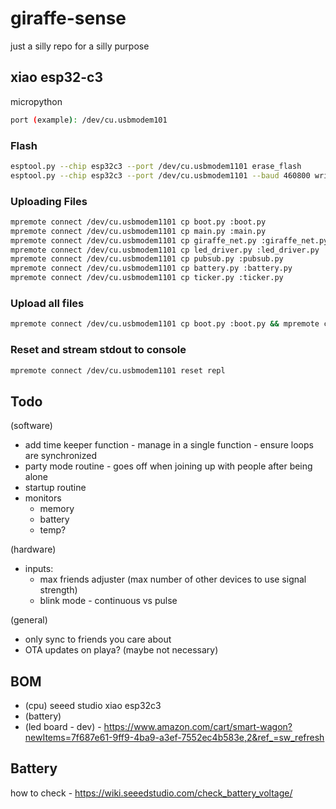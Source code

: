 # giraffe-sense
just a silly repo for a silly purpose


## xiao esp32-c3

micropython
```bash
port (example): /dev/cu.usbmodem101
```


### Flash
```bash
esptool.py --chip esp32c3 --port /dev/cu.usbmodem1101 erase_flash
esptool.py --chip esp32c3 --port /dev/cu.usbmodem1101 --baud 460800 write_flash -z 0x0 ESP32_GENERIC_C3-20250415-v1.25.0.bin
```

### Uploading Files
```bash
mpremote connect /dev/cu.usbmodem1101 cp boot.py :boot.py
mpremote connect /dev/cu.usbmodem1101 cp main.py :main.py
mpremote connect /dev/cu.usbmodem1101 cp giraffe_net.py :giraffe_net.py
mpremote connect /dev/cu.usbmodem1101 cp led_driver.py :led_driver.py
mpremote connect /dev/cu.usbmodem1101 cp pubsub.py :pubsub.py
mpremote connect /dev/cu.usbmodem1101 cp battery.py :battery.py
mpremote connect /dev/cu.usbmodem1101 cp ticker.py :ticker.py
```

### Upload all files
```bash
mpremote connect /dev/cu.usbmodem1101 cp boot.py :boot.py && mpremote connect /dev/cu.usbmodem1101 cp main.py :main.py && mpremote connect /dev/cu.usbmodem1101 cp giraffe_net.py :giraffe_net.py && mpremote connect /dev/cu.usbmodem1101 cp led_driver.py :led_driver.py && mpremote connect /dev/cu.usbmodem1101 cp pubsub.py :pubsub.py && mpremote connect /dev/cu.usbmodem1101 cp battery.py :battery.py && mpremote connect /dev/cu.usbmodem1101 cp ticker.py :ticker.py
```

### Reset and stream stdout to console
```bash
mpremote connect /dev/cu.usbmodem1101 reset repl
```


## Todo
(software)
- add time keeper function - manage in a single function - ensure loops are synchronized
- party mode routine - goes off when joining up with people after being alone
- startup routine
- monitors
    - memory
    - battery
    - temp?

(hardware)
- inputs:
  - max friends adjuster (max number of other devices to use signal strength)
  - blink mode - continuous vs pulse


(general)
- only sync to friends you care about
- OTA updates on playa? (maybe not necessary)


## BOM
- (cpu) seeed studio xiao esp32c3
- (battery) <lipo>
- (led board - dev) - https://www.amazon.com/cart/smart-wagon?newItems=7f687e61-9ff9-4ba9-a3ef-7552ec4b583e,2&ref_=sw_refresh



## Battery
how to check - https://wiki.seeedstudio.com/check_battery_voltage/
